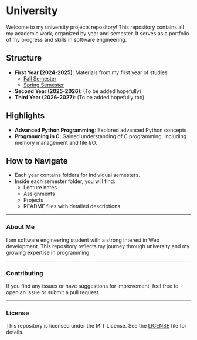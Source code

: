 # University

Welcome to my university projects repository! This repository contains all my academic work, organized by year and semester. It serves as a portfolio of my progress and skills in software engineering.

## Structure
- **First Year (2024-2025)**: Materials from my first year of studies
  - [Fall Semester](first_year/fall_semester)
  - [Spring Semester](first_year/spring_semester)
- **Second Year (2025-2026)**: (To be added hopefully)
- **Third Year (2026-2027)**: (To be added hopefully too)

## Highlights
- **Advanced Python Programming**: Explored advanced Python concepts
- **Programming in C**: Gained understanding of C programming, including memory management and file I/O.

## How to Navigate
- Each year contains folders for individual semesters.
- Inside each semester folder, you will find:
  - Lecture notes
  - Assignments
  - Projects
  - README files with detailed descriptions

---

### **About Me**
I am software engineering student with a strong interest in Web development. This repository reflects my journey through university and my growing expertise in programming.

---

### **Contributing**
If you find any issues or have suggestions for improvement, feel free to open an issue or submit a pull request.

---

### **License**
This repository is licensed under the MIT License. See the [LICENSE](LICENSE) file for details.